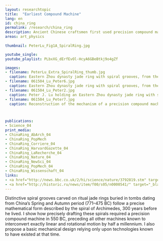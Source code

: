 ```yaml
---
layout: researchtopic
title:  "Earliest Compound Machine"
lang: en
id: china_ring
permalink: /research/china_ring
description: Ancient Chinese craftsmen first used precision compound machinery to decorate jade rings with the spiral or Archimedes centuries before he lived.
areas: art_physics
 
thumbnail: PeterLu_Fig1A_SpiralRing.jpg

youtube_single: 
youtube_playlist: PLbxXG_dErfEvOl-HcyA6GBeBtkj9o4gZf

images:
- filename: PeterLu_Extra_SpiralRing_thumb.jpg
  caption: Eastern Zhou dynasty jade ring with spiral grooves, from the British Museum's Hotung Collection.
- filename: 061504_Lu_Peter6.jpg
  caption: Eastern Zhou dynasty jade ring with spiral grooves, from the Harvard Art Museums.
- filename: 061504_Lu_Peter2.jpg
  caption: Peter J. Lu holding an Eastern Zhou dynasty jade ring with spiral grooves, from the Harvard Art Museums.
- filename: 061504_Lu_Peter7.jpg
  caption: Reconstruction of the mechanism of a precision compound machine that drafts spirals of Archimedes.



publications:
- Science_04
print_media:
- ChinaRing_AbArch_04
- ChinaRing_PopMech
- ChinaRing_Corriere_04
- ChinaRing_HarvardGazette_04
- ChinaRing_LaRecherche_04
- ChinaRing_Nature_04
- ChinaRing_NewSci_04
- ChinaRing_PopMech_04
- ChinaRing_Wissenschaft_04
links: 
- <a href="http://news.bbc.co.uk/2/hi/science/nature/3792819.stm" target="_blank">BBC News [UK]</a> (10 June 2004)
- <a href="http://historic.ru/news/item/f00/s05/n0000541/" target="_blank">Historic.ru [Russia]</a> (Jun 2004)
---
```

Distinctive spiral grooves carved on ritual jade rings buried in tombs dating from China’s Spring and Autumn period (771–475 BC) follow a precise mathematical form described by the spiral of Archimedes, 300 years before he lived. I show how precisely drafting these spirals required a precision compound machine in 550 BC, preceding all other machines known to interconvert exactly linear and rotational motion by half a millennium. I also propose a basic mechanical design relying only upon technologies known to have existed at that time.
